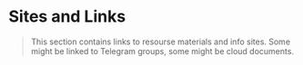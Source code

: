 # Sites and Links
> This section contains links to resourse materials and info sites.
> Some might be linked to Telegram groups, some might be cloud documents.
